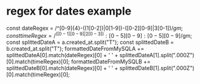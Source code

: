 
# regex for dates example 

const dateRegex = /^[0-9]{4}-((1[0-2])|0[1-9])-([0-2][0-9]|3[0-1])$/gm;
const timeRegex = /^([0-1][0-9]|2[0-3]):[0-5][0-9]:[0-5][0-9]$/gm;
const splittedDateA = a.created_at.split("T");
const splittedDateB = b.created_at.split("T");
formattedDateFromMySQLA += splittedDateA[0].match(dateRegex)[0] + ' ' + splittedDateA[1].split(".000Z")[0].match(timeRegex)[0];
formattedDateFromMySQLB += splittedDateB[0].match(dateRegex)[0] + ' ' + splittedDateB[1].split(".000Z")[0].match(timeRegex)[0];